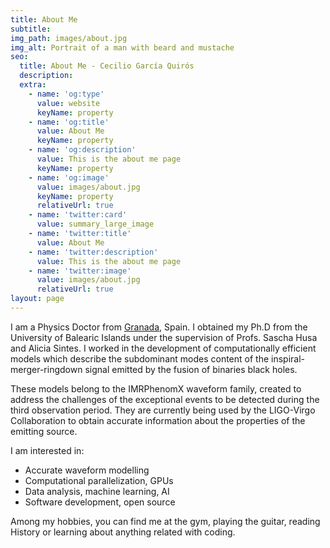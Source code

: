 ```yaml
---
title: About Me
subtitle: 
img_path: images/about.jpg
img_alt: Portrait of a man with beard and mustache
seo:
  title: About Me - Cecilio García Quirós
  description: 
  extra:
    - name: 'og:type'
      value: website
      keyName: property
    - name: 'og:title'
      value: About Me
      keyName: property
    - name: 'og:description'
      value: This is the about me page
      keyName: property
    - name: 'og:image'
      value: images/about.jpg
      keyName: property
      relativeUrl: true
    - name: 'twitter:card'
      value: summary_large_image
    - name: 'twitter:title'
      value: About Me
    - name: 'twitter:description'
      value: This is the about me page
    - name: 'twitter:image'
      value: images/about.jpg
      relativeUrl: true
layout: page
---
```



I am a Physics Doctor from [Granada](https://en.wikipedia.org/wiki/Granada), Spain. I obtained my Ph.D from the University of Balearic Islands under the supervision of Profs. Sascha Husa and Alicia Sintes. I worked in the development of computationally efficient models which describe the subdominant modes content of the inspiral-merger-ringdown signal emitted by the fusion of binaries black holes.

These models belong to the IMRPhenomX waveform family, created to address the challenges of the exceptional events to be detected during the third observation period. They are currently being used by the LIGO-Virgo Collaboration to obtain accurate information about the properties of the emitting source.

I am interested in:
- Accurate waveform modelling
- Computational parallelization, GPUs
- Data analysis, machine learning, AI
- Software development, open source

Among my hobbies, you can find me at the gym, playing the guitar, reading History or learning about anything related with coding. 
